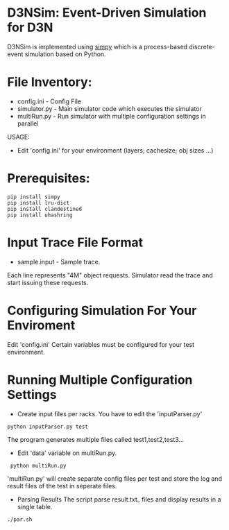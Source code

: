 # D3NSim: Event-Driven Simulation for D3N

D3NSim is implemented using [simpy](https://simpy.readthedocs.io/en/latest/) which is a process-based discrete-event simulation based on Python.


# File Inventory:
  * config.ini - Config File
  * simulator.py - Main simulator code which executes the simulator
  * multiRun.py - Run simulator with multiple configuration settings in parallel

USAGE:
  * Edit 'config.ini' for your environment (layers; cachesize; obj sizes ...)
  
  
# Prerequisites:
```
pip install simpy
pip install lru-dict
pip install clandestined
pip install uhashring
```

# Input Trace File Format
 * sample.input - Sample trace.
 
 Each line represents "4M" object requests. Simulator read the trace and start issuing these requests.
 
# Configuring Simulation For Your Enviroment 
  Edit 'config.ini' Certain variables must be configured for your test environment.
 
 
# Running Multiple Configuration Settings
 * Create input files per racks. You have to edit the 'inputParser.py'
 ```
 python inputParser.py test
 
 ```
 The program generates multiple files called test1,test2,test3...
 
 * Edit 'data' variable on multiRun.py. 
 
 ``` python multiRun.py```
 
 'multiRun.py' will create separate config files per test and store the log and result files of the test in seperate files.
 
 * Parsing Results
 The script parse result.txt_ files and display results in a single table.
 ```
 ./par.sh
 ```
 
